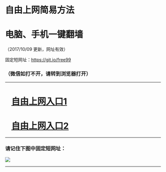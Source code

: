 ﻿# 自由上网简易方法

# 电脑、手机一键翻墙

（2017/10/09 更新，网址有效）

固定短网址：https://git.io/free99

### （微信如打不开，请转到浏览器打开）


***





# &nbsp;&nbsp; <a href="http://ft352025443.fwq-tz-1001.info/fwqtz01.html?t=10090011687 " target="_blank">自由上网入口1</a>
# &nbsp;&nbsp; <a href="http://ft1679316197.fwq-tz-1002.info/fwqtz02.html?t=1009001396 " target="_blank">自由上网入口2</a>
***

### 请记住下图中固定短网址：

<img src="https://s3-us-west-2.amazonaws.com/fwq-1001/yjfq-20170905okok.png" /> 


***

